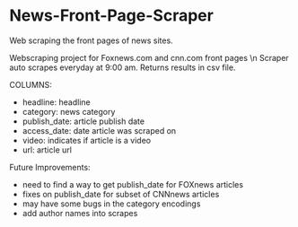 # News-Front-Page-Scraper
Web scraping the front pages of news sites.

Webscraping project for Foxnews.com and cnn.com front pages \n
Scraper auto scrapes everyday at 9:00 am.
Returns results in csv file. 

COLUMNS:
- headline: headline
- category: news category
- publish_date: article publish date
- access_date: date article was scraped on 
- video: indicates if article is a video 
- url: article url

Future Improvements:
- need to find a way to get publish_date for FOXnews articles
- fixes on publish_date for subset of CNNnews articles
- may have some bugs in the category encodings
- add author names into scrapes
